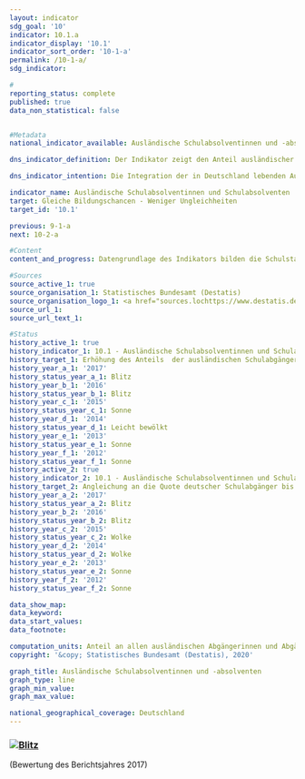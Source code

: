 ```yaml
---                   
layout: indicator                   
sdg_goal: '10'                   
indicator: 10.1.a                   
indicator_display: '10.1'                   
indicator_sort_order: '10-1-a'                   
permalink: /10-1-a/                   
sdg_indicator:                    

#                   
reporting_status: complete                   
published: true                   
data_non_statistical: false                   


#Metadata                   
national_indicator_available: Ausländische Schulabsolventinnen und -absolventen                   

dns_indicator_definition: Der Indikator zeigt den Anteil ausländischer Schulabsolventinnen und -absolventen in Prozent aller ausländischen Schulabgängerinnen und -abgänger eines Jahrgangs. Als Absolventinnen und Absolventen gelten hierbei Personen, die die allgemeinbildenden Schulen mit mindestens einem Hauptschulabschluss verlassen.<sub> Text aus dem Indikatorenbericht 2018</sub>                   

dns_indicator_intention: Die Integration der in Deutschland lebenden Ausländerinnen und Ausländer ist eine wichtige Voraussetzung für den sozialen Zusammenhalt unserer Gesellschaft. Grundbedingung für eine erfolgreiche Integration ist eine ausreichende schulische Qualifizierung, die berufliche Ausbildungs- und Erwerbsmöglichkeiten eröffnet. Ziel der Bundesregierung ist es daher, bis zum Jahr 2030 den Anteil ausländischer Schulabsolventinnen und -absolventen, die mindestens einen Hauptschulabschluss erreichen, zu erhöhen und den Anteil an die Quote deutscher Schulabsolventinnen und -absolventen anzugleichen.<sub> Text aus dem Indikatorenbericht 2018</sub>                   

indicator_name: Ausländische Schulabsolventinnen und Schulabsolventen                   
target: Gleiche Bildungschancen - Weniger Ungleichheiten                   
target_id: '10.1'                   

previous: 9-1-a                   
next: 10-2-a                   

#Content                    
content_and_progress: Datengrundlage des Indikators bilden die Schulstatistiken der einzelnen Bundesländer. Dabei handelt es sich in der Regel um Totalerhebungen mit Auskunftspflicht. Ihre Zusammenfassung zum Bundesergebnis erfolgt durch das Statistische Bundesamt auf Grundlage des von der Kultusministerkonferenz erstellten Definitionenkatalogs. Die Aggregation der Länderergebnisse zum Bundesergebnis wird beeinträchtigt durch die unterschiedliche Bildungspolitik der Länder, zum Beispiel bei Versetzungsregeln oder der Einrichtungen von Bildungsgängen im Bereich der beruflichen Schulen. Dies kann auch durch formale Regelungen der jeweiligen Zuordnungen nur zum Teil kompensiert werden. <br><br>Absolventinnen und Absolventen sind Schülerinnen und Schüler, die die jeweilige Schulart mit Abschluss verlassen haben. Mit einbezogen werden Schülerinnen und Schüler, die auf eine andere allgemeinbildende Schulart gewechselt haben, um einen zusätzlichen Abschluss zu erwerben. Zudem gelten als Ausländerin oder Ausländer alle Personen, die nicht Deutsche im Sinne des Art. 116 Abs. 1 GG sind, das heißt die deutsche Staatsangehörigkeit nicht besitzen. Dazu zählen auch Staatenlose und Personen mit ungeklärter Staatsangehörigkeit. Deutsche, die zugleich eine weitere Staatsangehörigkeit besitzen, zählen nicht zur ausländischen Bevölkerung. <br><br>Im Jahr 2017 lag der Anteil der ausländischen Schulabsolventinnen und -absolventen, die mindestens einen Hauptschulabschluss erreicht haben, gemessen an allen ausländischen Schulabgängerinnen und -abgängern bei 81,9&nbsp;%. Damit hat sich der Anteil gegenüber dem Vorjahreswert um 3,9 Prozentpunkte verringert. Betrachtet man die geschlechterspezifischen Anteile, so lag der Anteil der ausländischen Absolventinnen an allen ausländischen Abgängerinnen bei 86,4&nbsp;%, während der Anteil der Absolventen an allen ausländischen Abgängern mit 78,1&nbsp;% geringer ausfiel. Der Anteil deutscher Schulabsolventinnen und -absolventen, die mindestens einen Hauptschulabschluss erlangt haben, gemessen an allen deutschen Schulabgängerinnen und -abgängern lag zuletzt bei 94,8&nbsp;% und somit stabil. Der Abstand zwischen dem Anteil ausländischer Schulabsolventinnen und -absolventen gegenüber den deutschen Schulabsolventinnen und -absolventen hat sich von 12,0 Prozentpunkten im Jahr 1996 auf 12,9 Prozentpunkte im Jahr 2017 leicht erhöht. Nachdem die Werte sich bis zum Jahr 2013 tendenziell anglichen, gehen sie seitdem wieder auseinander. <br><br>Betrachtet man zusätzlich die erreichten Abschlüsse, so lässt sich feststellen, dass knapp 28,4&nbsp;% der ausländischen Schulabsolventinnen und -absolventen allgemeinbildender Schulen des Jahrgangs 2017 einen Hauptschulabschluss erwarben, 36,1&nbsp;% beendeten die Schule mit einem mittleren Abschluss und 17,4&nbsp;% erreichten die Fachhochschulreife oder die allgemeine Hochschulreife. Bei den deutschen Schulabsolventinnen und -absolventen erwarben 15,0&nbsp;% einen Hauptschulabschluss, 43,6&nbsp;% einen mittleren Abschluss und 36,3&nbsp;% die Fachhochschulreife oder die allgemeine Hochschulreife. Insbesondere bei den höheren Bildungsabschlüssen sind demnach die ausländischen Jugendlichen im Vergleich zu den deutschen deutlich unterrepräsentiert. <br><br>Weitere Informationen zum Thema Schulabsolventinnen und -absolventen bietet auch der Indikator 4.1.a „Frühe Schulabgängerinnen und Schulabgänger“.<sub> Text aus dem Indikatorenbericht 2018</sub>                   

#Sources
source_active_1: true                           
source_organisation_1: Statistisches Bundesamt (Destatis)                           
source_organisation_logo_1: <a href="sources.lochttps://www.destatis.de/DE/Home/_inhalt.html"><img src="https://g205sdgs.github.io/sdg-indicators/public/logos/destatis.png" alt="Logo Statistisches Bundesamt (Destatis)" /></a>                           
source_url_1:                            
source_url_text_1:                            

#Status                   
history_active_1: true                   
history_indicator_1: 10.1 - Ausländische Schulabsolventinnen und Schulabsolventen                   
history_target_1: Erhöhung des Anteils  der ausländischen Schulabgänger mit mindestens Hauptschulabschluss bis 2030
history_year_a_1: '2017'                           
history_status_year_a_1: Blitz
history_year_b_1: '2016'                           
history_status_year_b_1: Blitz
history_year_c_1: '2015'                           
history_status_year_c_1: Sonne
history_year_d_1: '2014'                           
history_status_year_d_1: Leicht bewölkt
history_year_e_1: '2013'                           
history_status_year_e_1: Sonne
history_year_f_1: '2012'                           
history_status_year_f_1: Sonne
history_active_2: true                   
history_indicator_2: 10.1 - Ausländische Schulabsolventinnen und Schulabsolventen                   
history_target_2: Angleichung an die Quote deutscher Schulabgänger bis 2030
history_year_a_2: '2017'                           
history_status_year_a_2: Blitz
history_year_b_2: '2016'                           
history_status_year_b_2: Blitz
history_year_c_2: '2015'                           
history_status_year_c_2: Wolke
history_year_d_2: '2014'                           
history_status_year_d_2: Wolke
history_year_e_2: '2013'                           
history_status_year_e_2: Sonne
history_year_f_2: '2012'                           
history_status_year_f_2: Sonne

data_show_map:                    
data_keyword:                    
data_start_values:                    
data_footnote:                    

computation_units: Anteil an allen ausländischen Abgängerinnen und Abgängern eines Jahres in&nbsp;%                   
copyright: '&copy; Statistisches Bundesamt (Destatis), 2020'                   

graph_title: Ausländische Schulabsolventinnen und -absolventen                   
graph_type: line                   
graph_min_value:                    
graph_max_value:                    

national_geographical_coverage: Deutschland                   
---
```

<div>                               
  <div class="my-header">                               
    <h3><a href="https://sustainabledevelopment-deutschland.github.io/status/"><img src="https://g205sdgs.github.io/sdg-indicators/public/Wettersymbole/Blitz.png" title="Der Indikator entwickelt sich nicht in die gewünschte Richtung und somit vergrößert sich der Abstand zum Ziel" alt="Blitz" />                               
       </a>                               
    </h3>                               
  </div>
  <div class="my-header-note">
    <span>(Bewertung des Berichtsjahres 2017)</span>
  </div>                               
</div>